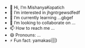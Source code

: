 - 👋 Hi, I’m MishanyaKopatich
- 👀 I’m interested in jhgntrgewsdfedf
- 🌱 I’m currently learning ...gbgef
- 💞️ I’m looking to collaborate on ...
- 📫 How to reach me ...
- 😄 Pronouns: ...
- ⚡ Fun fact: yamakasi|||)
<!---
MishanyaKopatich/MishanyaKopatich is a ✨ special ✨ repository because its `README.md` (this file) appears on your GitHub profile.
You can click the Preview link to take a look at your changes.
